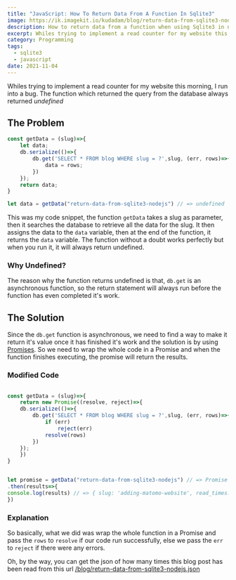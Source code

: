 ```yaml
---
title: "JavaScript: How To Return Data From A Function In Sqlite3"
image: https://ik.imagekit.io/kudadam/blog/return-data-from-sqlite3-nodejs/hero.jpg
description: How to return data from a function when using Sqlite3 in node javascript
excerpt: Whiles trying to implement a read counter for my website this morning, I run into a bug. The function which returned the query from the database always returned undefined
category: Programming
tags:
  - sqlite3
  - javascript
date: 2021-11-04
---
```


<p class="intro">
 Whiles trying to implement a read counter for my website this morning, I run into a bug. The function which returned the query from the database always returned <i>undefined</i>
</p>

## The Problem

```javascript
const getData = (slug)=>{
    let data;
    db.serialize(()=>{
        db.get('SELECT * FROM blog WHERE slug = ?',slug, (err, rows)=>{
            data = rows;
        })
    });
    return data;
}

let data = getData("return-data-from-sqlite3-nodejs") // => undefined
```

This was my code snippet, the function `getData` takes a slug as parameter, then it searches the database to retrieve all the data for the slug. It then assigns the data to the `data` variable, then at the end of the function, it returns the `data` variable. The function without a doubt works perfectly but when you run it, it will always return undefined.

### Why Undefined?

The reason why the function returns undefined is that, `db.get` is an asynchronous function, so the return statement will always run before the function has even completed it's work.

## The Solution

Since the `db.get` function is asynchronous, we need to find a way to make it return it's value once it has finished it's work and the solution is by using [Promises](https://developer.mozilla.org/en-US/docs/Web/JavaScript/Reference/Global_Objects/Promise). So we need to wrap the whole code in a Promise and when the function finishes executing, the promise will return the results.

### Modified Code

```javascript

const getData = (slug)=>{
    return new Promise((resolve, reject)=>{
    db.serialize(()=>{
        db.get('SELECT * FROM blog WHERE slug = ?',slug, (err, rows)=>{
            if (err)
                reject(err)
            resolve(rows)
        })
    });
    })
}


let promise = getData("return-data-from-sqlite3-nodejs") // => Promise { <pending> }
.then(results=>{
console.log(results) // => { slug: 'adding-matomo-website', read_times: 1, shares: 0, likes: 0 }
})
```

### Explanation

So basically, what we did was wrap the whole function in a Promise and pass the `rows` to `resolve` if our code run successfully, else we pass the `err` to `reject` if there were any errors.


<p class="note">
    Oh, by the way, you can get the json of how many times this blog post has been read from this url <a href="https://www.kudadam.com/blog/return-data-from-sqlite3-nodejs.json">/blog/return-data-from-sqlite3-nodejs.json</a>
</p>